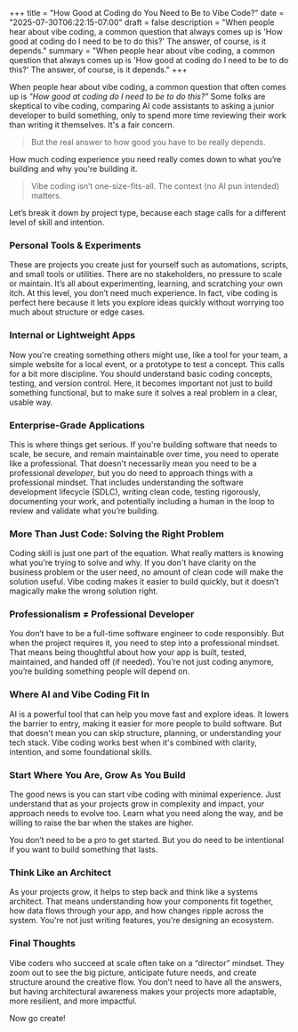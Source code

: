 +++
title = "How Good at Coding do You Need to Be to Vibe Code?"
date = "2025-07-30T06:22:15-07:00"
draft = false
description = "When people hear about vibe coding, a common question that always comes up is 'How good at coding do I need to be to do this?'  The answer, of course, is it depends."
summary = "When people hear about vibe coding, a common question that always comes up is 'How good at coding do I need to be to do this?'  The answer, of course, is it depends."
+++

When people hear about vibe coding, a common question that often comes up is *"How good at coding do I need to be to do this?"* Some folks are skeptical to vibe coding, comparing AI code assistants to asking a junior developer to build something, only to spend more time reviewing their work than writing it themselves. It's a fair concern.

> But the real answer to how good you have to be really depends.

How much coding experience you need really comes down to what you’re building and why you're building it. 

> Vibe coding isn’t one-size-fits-all. The context (no AI pun intended) matters.

Let’s break it down by project type, because each stage calls for a different level of skill and intention.

### **Personal Tools & Experiments**

These are projects you create just for yourself such as automations, scripts, and small tools or utilities. There are no stakeholders, no pressure to scale or maintain. It’s all about experimenting, learning, and scratching your own itch. At this level, you don’t need much experience. In fact, vibe coding is perfect here because it lets you explore ideas quickly without worrying too much about structure or edge cases.

### **Internal or Lightweight Apps**

Now you're creating something others might use, like a tool for your team, a simple website for a local event, or a prototype to test a concept. This calls for a bit more discipline. You should understand basic coding concepts, testing, and version control. Here, it becomes important not just to build something functional, but to make sure it solves a real problem in a clear, usable way.

### **Enterprise-Grade Applications**

This is where things get serious. If you're building software that needs to scale, be secure, and remain maintainable over time, you need to operate like a professional. That doesn't necessarily mean you need to be a professional *developer*, but you do need to approach things with a professional mindset. That includes understanding the software development lifecycle (SDLC), writing clean code, testing rigorously, documenting your work, and potentially including a human in the loop to review and validate what you’re building.

### More Than Just Code: Solving the Right Problem

Coding skill is just one part of the equation. What really matters is knowing what you're trying to solve and why. If you don't have clarity on the business problem or the user need, no amount of clean code will make the solution useful. Vibe coding makes it easier to build quickly, but it doesn’t magically make the wrong solution right.

### Professionalism ≠ Professional Developer

You don’t have to be a full-time software engineer to code responsibly. But when the project requires it, you need to step into a professional mindset. That means being thoughtful about how your app is built, tested, maintained, and handed off (if needed). You’re not just coding anymore, you’re building something people will depend on.

### Where AI and Vibe Coding Fit In

AI is a powerful tool that can help you move fast and explore ideas. It lowers the barrier to entry, making it easier for more people to build software. But that doesn't mean you can skip structure, planning, or understanding your tech stack. Vibe coding works best when it's combined with clarity, intention, and some foundational skills.

### Start Where You Are, Grow As You Build

The good news is you can start vibe coding with minimal experience. Just understand that as your projects grow in complexity and impact, your approach needs to evolve too. Learn what you need along the way, and be willing to raise the bar when the stakes are higher.

You don’t need to be a pro to get started. But you do need to be intentional if you want to build something that lasts.

### Think Like an Architect

As your projects grow, it helps to step back and think like a systems architect. That means understanding how your components fit together, how data flows through your app, and how changes ripple across the system. You're not just writing features, you’re designing an ecosystem.

### Final Thoughts
Vibe coders who succeed at scale often take on a “director” mindset. They zoom out to see the big picture, anticipate future needs, and create structure around the creative flow. You don’t need to have all the answers, but having architectural awareness makes your projects more adaptable, more resilient, and more impactful.

Now go create!